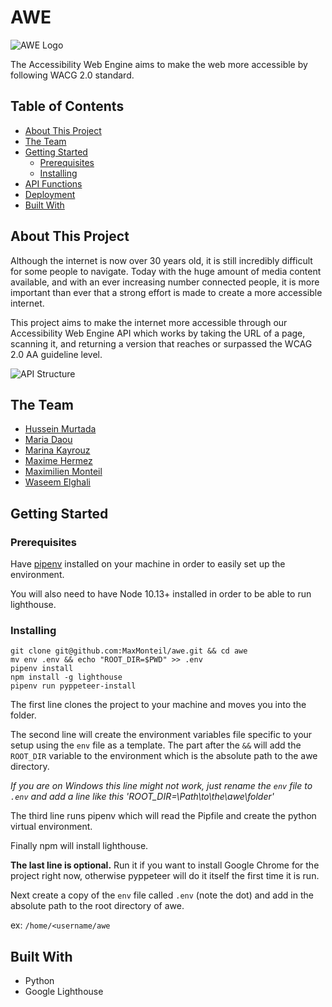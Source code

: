 # AWE

![AWE Logo](../assets/awe_logo.png "The AWE Logo")

The Accessibility Web Engine aims to make the web more accessible by following WACG 2.0 standard.

## Table of Contents

* [About This Project](#about-this-project)
* [The Team](#the-team)
* [Getting Started](#getting-started)
	* [Prerequisites](#prerequisites)
	* [Installing](#installing)
* [API Functions](#api-functions)
* [Deployment](#deployment)
* [Built With](#built-with)

## About This Project

Although the internet is now over 30 years old, it is still incredibly difficult for some people to navigate. Today with the huge amount of media content available, and with an ever increasing number connected people, it is more important than ever that a strong effort is made to create a more accessible internet.

This project aims to make the internet more accessible through our Accessibility Web Engine API which works by taking the URL of a page, scanning it, and returning a version that reaches or surpassed the WCAG 2.0 AA guideline level.

![API Structure](../assets/api_structure.png "The AWE API's structure")

## The Team

* [Hussein Murtada](https://github.com/husseinmur)
* [Maria Daou](https://github.com/mariadaou)
* [Marina Kayrouz](https://github.com/MarinaKeyrouz)
* [Maxime Hermez](https://github.com/MaxHermez)
* [Maximilien Monteil](https://github.com/MaxMonteil)
* [Waseem Elghali](https://github.com/Sauronsring)

## Getting Started

### Prerequisites

Have [pipenv](https://pipenv.readthedocs.io) installed on your machine in order to easily set up the environment.

You will also need to have Node 10.13+ installed in order to be able to run lighthouse.

### Installing

```
git clone git@github.com:MaxMonteil/awe.git && cd awe
mv env .env && echo "ROOT_DIR=$PWD" >> .env
pipenv install
npm install -g lighthouse
pipenv run pyppeteer-install
```

The first line clones the project to your machine and moves you into the folder.

The second line will create the environment variables file specific to your setup using the `env` file as a template. The part after the `&&` will add the `ROOT_DIR` variable to the environment which is the absolute path to the awe directory.

*If you are on Windows this line might not work, just rename the *`env`* file to *`.env`* and add a line like this 'ROOT_DIR=\Path\to\the\awe\folder'*

The third line runs pipenv which will read the Pipfile and create the python virtual environment.

Finally npm will install lighthouse.

**The last line is optional.**
Run it if you want to install Google Chrome for the project right now, otherwise pyppeteer will do it itself the first time it is run.


Next create a copy of the `env` file called `.env` (note the dot) and add in the absolute path to the root directory of awe.

ex: `/home/<username/awe`

## Built With

* Python
* Google Lighthouse
